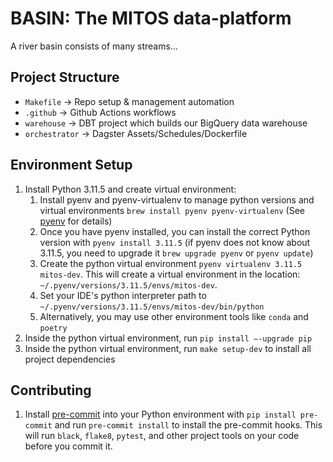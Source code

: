 # BASIN: The MITOS data-platform
A river basin consists of many streams...

## Project Structure
- `Makefile` -> Repo setup & management automation
- `.github` -> Github Actions workflows
- `warehouse` -> DBT project which builds our BigQuery data warehouse
- `orchestrator` -> Dagster Assets/Schedules/Dockerfile

## Environment Setup
1. Install Python 3.11.5 and create virtual environment:
   1. Install pyenv and pyenv-virtualenv to manage python versions and virtual environments `brew install pyenv pyenv-virtualenv` (See [pyenv](https://github.com/pyenv/pyenv) for details)
   2. Once you have pyenv installed, you can install the correct Python version with `pyenv install 3.11.5` (if pyenv does not know about 3.11.5, you need to upgrade it `brew upgrade pyenv` or `pyenv update`)
   3. Create the python virtual environment `pyenv virtualenv 3.11.5 mitos-dev`. This will create a virtual environment in the location: `~/.pyenv/versions/3.11.5/envs/mitos-dev`.
   4. Set your IDE's python interpreter path to `~/.pyenv/versions/3.11.5/envs/mitos-dev/bin/python`
   5. Alternatively, you may use other environment tools like `conda` and `poetry`
2. Inside the python virtual environment, run `pip install —-upgrade pip`
3. Inside the python virtual environment, run `make setup-dev` to install all project dependencies

## Contributing
1. Install [pre-commit](https://pre-commit.com/) into your Python environment with `pip install pre-commit` and run `pre-commit install` to install the pre-commit hooks. This will run `black`, `flake8`, `pytest`, and other project tools on your code before you commit it.
